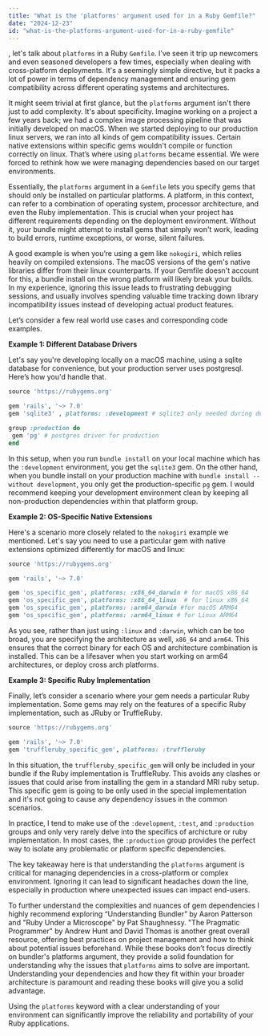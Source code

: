 ```yaml
---
title: "What is the 'platforms' argument used for in a Ruby Gemfile?"
date: "2024-12-23"
id: "what-is-the-platforms-argument-used-for-in-a-ruby-gemfile"
---
```


, let's talk about `platforms` in a Ruby `Gemfile`. I’ve seen it trip up newcomers and even seasoned developers a few times, especially when dealing with cross-platform deployments. It's a seemingly simple directive, but it packs a lot of power in terms of dependency management and ensuring gem compatibility across different operating systems and architectures.

It might seem trivial at first glance, but the `platforms` argument isn't there just to add complexity. It's about specificity. Imagine working on a project a few years back; we had a complex image processing pipeline that was initially developed on macOS. When we started deploying to our production linux servers, we ran into all kinds of gem compatibility issues. Certain native extensions within specific gems wouldn't compile or function correctly on linux. That’s where using `platforms` became essential. We were forced to rethink how we were managing dependencies based on our target environments.

Essentially, the `platforms` argument in a `Gemfile` lets you specify gems that should only be installed on particular platforms. A platform, in this context, can refer to a combination of operating system, processor architecture, and even the Ruby implementation. This is crucial when your project has different requirements depending on the deployment environment. Without it, your bundle might attempt to install gems that simply won't work, leading to build errors, runtime exceptions, or worse, silent failures.

A good example is when you’re using a gem like `nokogiri`, which relies heavily on compiled extensions. The macOS versions of the gem's native libraries differ from their linux counterparts. If your Gemfile doesn't account for this, a bundle install on the wrong platform will likely break your builds. In my experience, ignoring this issue leads to frustrating debugging sessions, and usually involves spending valuable time tracking down library incompatibility issues instead of developing actual product features.

Let’s consider a few real world use cases and corresponding code examples.

**Example 1: Different Database Drivers**

Let's say you're developing locally on a macOS machine, using a sqlite database for convenience, but your production server uses postgresql. Here’s how you'd handle that.

```ruby
source 'https://rubygems.org'

gem 'rails', '~> 7.0'
gem 'sqlite3' , platforms: :development # sqlite3 only needed during development

group :production do
 gem 'pg' # postgres driver for production
end

```

In this setup, when you run `bundle install` on your local machine which has the `:development` environment, you get the `sqlite3` gem. On the other hand, when you bundle install on your production machine with `bundle install --without development`, you only get the production-specific `pg` gem. I would recommend keeping your development environment clean by keeping all non-production dependencies within that platform group.

**Example 2: OS-Specific Native Extensions**

Here's a scenario more closely related to the `nokogiri` example we mentioned. Let's say you need to use a particular gem with native extensions optimized differently for macOS and linux:

```ruby
source 'https://rubygems.org'

gem 'rails', '~> 7.0'

gem 'os_specific_gem', platforms: :x86_64_darwin # for macOS x86_64
gem 'os_specific_gem', platforms: :x86_64_linux  # for linux x86_64
gem 'os_specific_gem', platforms: :arm64_darwin #for macOS ARM64
gem 'os_specific_gem', platforms: :arm64_linux # for Linux ARM64


```

As you see, rather than just using `:linux` and `:darwin`, which can be too broad, you are specifying the architecture as well, `x86_64` and `arm64`. This ensures that the correct binary for each OS and architecture combination is installed. This can be a lifesaver when you start working on arm64 architectures, or deploy cross arch platforms.

**Example 3: Specific Ruby Implementation**

Finally, let’s consider a scenario where your gem needs a particular Ruby implementation. Some gems may rely on the features of a specific Ruby implementation, such as JRuby or TruffleRuby.

```ruby
source 'https://rubygems.org'

gem 'rails', '~> 7.0'
gem 'truffleruby_specific_gem', platforms: :truffleruby

```

In this situation, the `truffleruby_specific_gem` will only be included in your bundle if the Ruby implementation is TruffleRuby. This avoids any clashes or issues that could arise from installing the gem in a standard MRI ruby setup. This specific gem is going to be only used in the special implementation and it's not going to cause any dependency issues in the common scenarios.

In practice, I tend to make use of the `:development`, `:test`, and `:production` groups and only very rarely delve into the specifics of archicture or ruby implementation. In most cases, the `:production` group provides the perfect way to isolate any problematic or platform specific dependencies.

The key takeaway here is that understanding the `platforms` argument is critical for managing dependencies in a cross-platform or complex environment. Ignoring it can lead to significant headaches down the line, especially in production where unexpected issues can impact end-users.

To further understand the complexities and nuances of gem dependencies I highly recommend exploring “Understanding Bundler” by Aaron Patterson and "Ruby Under a Microscope" by Pat Shaughnessy. "The Pragmatic Programmer" by Andrew Hunt and David Thomas is another great overall resource, offering best practices on project management and how to think about potential issues beforehand. While these books don’t focus directly on bundler's platforms argument, they provide a solid foundation for understanding why the issues that `platforms` aims to solve are important. Understanding your dependencies and how they fit within your broader architecture is paramount and reading these books will give you a solid advantage.

Using the `platforms` keyword with a clear understanding of your environment can significantly improve the reliability and portability of your Ruby applications.

